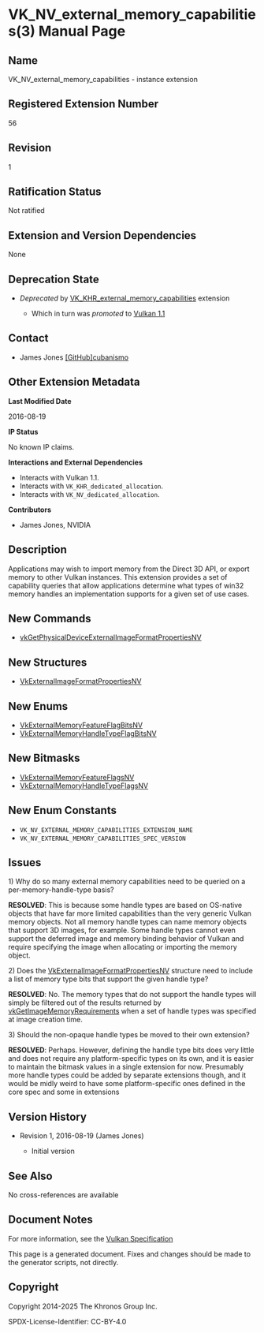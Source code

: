 # VK\_NV\_external\_memory\_capabilities(3) Manual Page

## Name

VK\_NV\_external\_memory\_capabilities - instance extension



## [](#_registered_extension_number)Registered Extension Number

56

## [](#_revision)Revision

1

## [](#_ratification_status)Ratification Status

Not ratified

## [](#_extension_and_version_dependencies)Extension and Version Dependencies

None

## [](#_deprecation_state)Deprecation State

- *Deprecated* by [VK\_KHR\_external\_memory\_capabilities](https://registry.khronos.org/vulkan/specs/latest/man/html/VK_KHR_external_memory_capabilities.html) extension
  
  - Which in turn was *promoted* to [Vulkan 1.1](https://registry.khronos.org/vulkan/specs/latest/html/vkspec.html#versions-1.1-promotions)

## [](#_contact)Contact

- James Jones [\[GitHub\]cubanismo](https://github.com/KhronosGroup/Vulkan-Docs/issues/new?body=%5BVK_NV_external_memory_capabilities%5D%20%40cubanismo%0A%2AHere%20describe%20the%20issue%20or%20question%20you%20have%20about%20the%20VK_NV_external_memory_capabilities%20extension%2A)

## [](#_other_extension_metadata)Other Extension Metadata

**Last Modified Date**

2016-08-19

**IP Status**

No known IP claims.

**Interactions and External Dependencies**

- Interacts with Vulkan 1.1.
- Interacts with `VK_KHR_dedicated_allocation`.
- Interacts with `VK_NV_dedicated_allocation`.

**Contributors**

- James Jones, NVIDIA

## [](#_description)Description

Applications may wish to import memory from the Direct 3D API, or export memory to other Vulkan instances. This extension provides a set of capability queries that allow applications determine what types of win32 memory handles an implementation supports for a given set of use cases.

## [](#_new_commands)New Commands

- [vkGetPhysicalDeviceExternalImageFormatPropertiesNV](https://registry.khronos.org/vulkan/specs/latest/man/html/vkGetPhysicalDeviceExternalImageFormatPropertiesNV.html)

## [](#_new_structures)New Structures

- [VkExternalImageFormatPropertiesNV](https://registry.khronos.org/vulkan/specs/latest/man/html/VkExternalImageFormatPropertiesNV.html)

## [](#_new_enums)New Enums

- [VkExternalMemoryFeatureFlagBitsNV](https://registry.khronos.org/vulkan/specs/latest/man/html/VkExternalMemoryFeatureFlagBitsNV.html)
- [VkExternalMemoryHandleTypeFlagBitsNV](https://registry.khronos.org/vulkan/specs/latest/man/html/VkExternalMemoryHandleTypeFlagBitsNV.html)

## [](#_new_bitmasks)New Bitmasks

- [VkExternalMemoryFeatureFlagsNV](https://registry.khronos.org/vulkan/specs/latest/man/html/VkExternalMemoryFeatureFlagsNV.html)
- [VkExternalMemoryHandleTypeFlagsNV](https://registry.khronos.org/vulkan/specs/latest/man/html/VkExternalMemoryHandleTypeFlagsNV.html)

## [](#_new_enum_constants)New Enum Constants

- `VK_NV_EXTERNAL_MEMORY_CAPABILITIES_EXTENSION_NAME`
- `VK_NV_EXTERNAL_MEMORY_CAPABILITIES_SPEC_VERSION`

## [](#_issues)Issues

1\) Why do so many external memory capabilities need to be queried on a per-memory-handle-type basis?

**RESOLVED**: This is because some handle types are based on OS-native objects that have far more limited capabilities than the very generic Vulkan memory objects. Not all memory handle types can name memory objects that support 3D images, for example. Some handle types cannot even support the deferred image and memory binding behavior of Vulkan and require specifying the image when allocating or importing the memory object.

2\) Does the [VkExternalImageFormatPropertiesNV](https://registry.khronos.org/vulkan/specs/latest/man/html/VkExternalImageFormatPropertiesNV.html) structure need to include a list of memory type bits that support the given handle type?

**RESOLVED**: No. The memory types that do not support the handle types will simply be filtered out of the results returned by [vkGetImageMemoryRequirements](https://registry.khronos.org/vulkan/specs/latest/man/html/vkGetImageMemoryRequirements.html) when a set of handle types was specified at image creation time.

3\) Should the non-opaque handle types be moved to their own extension?

**RESOLVED**: Perhaps. However, defining the handle type bits does very little and does not require any platform-specific types on its own, and it is easier to maintain the bitmask values in a single extension for now. Presumably more handle types could be added by separate extensions though, and it would be midly weird to have some platform-specific ones defined in the core spec and some in extensions

## [](#_version_history)Version History

- Revision 1, 2016-08-19 (James Jones)
  
  - Initial version

## [](#_see_also)See Also

No cross-references are available

## [](#_document_notes)Document Notes

For more information, see the [Vulkan Specification](https://registry.khronos.org/vulkan/specs/latest/html/vkspec.html#VK_NV_external_memory_capabilities)

This page is a generated document. Fixes and changes should be made to the generator scripts, not directly.

## [](#_copyright)Copyright

Copyright 2014-2025 The Khronos Group Inc.

SPDX-License-Identifier: CC-BY-4.0